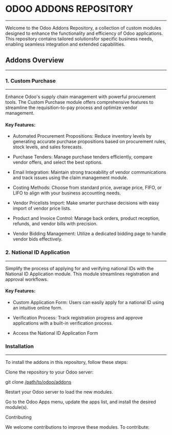 # ODOO ADDONS REPOSITORY
------------------------
Welcome to the Odoo Addons Repository, a collection of custom modules designed to enhance the functionality and efficiency of Odoo applications. This repository contains tailored solutionsfor specific business needs, enabling seamless integration and extended capabilities.

## Addons Overview
-------------------

### 1. Custom Purchase
----------------------
Enhance Odoo's supply chain management with powerful procurement tools. The Custom Purchase module offers comprehensive features to streamline the requisition-to-pay process and optimize vendor management.

#### Key Features:

- Automated Procurement Propositions: Reduce inventory levels by generating accurate purchase propositions based on procurement rules, stock levels, and sales forecasts.

- Purchase Tenders: Manage purchase tenders efficiently, compare vendor offers, and select the best options.

- Email Integration: Maintain strong traceability of vendor communications and track issues using the claim management module.

- Costing Methods: Choose from standard price, average price, FIFO, or LIFO to align with your business accounting needs.

- Vendor Pricelists Import: Make smarter purchase decisions with easy import of vendor price lists.

- Product and Invoice Control: Manage back orders, product reception, refunds, and vendor bills with precision.

- Vendor Bidding Management: Utilize a dedicated bidding page to handle vendor bids effectively.



### 2. National ID Application
------------------------------

Simplify the process of applying for and verifying national IDs with the National ID Application module. This module streamlines registration and approval workflows.

#### Key Features:

- Custom Application Form: Users can easily apply for a national ID using an intuitive online form.

- Verification Process: Track registration progress and approve applications with a built-in verification process.

- Access the National ID Application Form

### Installation
-----------------

To install the addons in this repository, follow these steps:

Clone the repository to your Odoo server:

git clone <a href="https://github.com/creeds-knight/kolapro_assignment.git">/path/to/odoo/addons</a>

Restart your Odoo server to load the new modules.

Go to the Odoo Apps menu, update the apps list, and install the desired module(s).

Contributing

We welcome contributions to improve these modules. To contribute:

